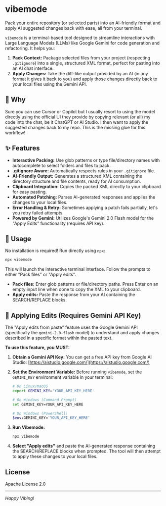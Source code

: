 # vibemode

Pack your entire repository (or selected parts) into an AI-friendly format and apply AI suggested changes back with ease, all from your terminal.

`vibemode` is a terminal-based tool designed to streamline interactions with Large Language Models (LLMs) like Google Gemini for code generation and refactoring. It helps you:

1.  **Pack Context:** Package selected files from your project (respecting `.gitignore`) into a single, structured XML format, perfect for pasting into an AI chat interface.
2.  **Apply Changes:** Take the diff-like output provided by an AI (in any format it gives it back to you) and apply those changes directly back to your local files using the Gemini API.

## 🤔 Why

Sure you can use Cursor or Copilot but I usually resort to using the model directly using the official UI they provide by copying relevant (or all) my code into the chat, be it ChatGPT or AI Studio. 
I then want to apply the suggested changes back to my repo. This is the missing glue for this workflow!

## ✨ Features

*   **Interactive Packing:** Use glob patterns or type file/directory names with autocomplete to select folders and files to pack.
*   **.gitignore Aware:** Automatically respects rules in your `.gitignore` file.
*   **AI-Friendly Output:** Generates a structured XML containing the directory structure and file contents, ready for AI consumption.
*   **Clipboard Integration:** Copies the packed XML directly to your clipboard for easy pasting.
*   **Automated Patching:** Parses AI-generated responses and applies the changes to your local files.
*   **Error Handling & Retry:** Sometimes applying a patch fails partially, let's you retry failed attempts.
*   **Powered by Gemini:** Utilizes Google's Gemini 2.0 Flash model for the "Apply Edits" functionality (requires API key).

## 🚀 Usage

No installation is required! Run directly using `npx`:

```bash
npx vibemode
```

This will launch the interactive terminal interface. Follow the prompts to either "Pack files" or "Apply edits".

*   **Pack files:** Enter glob patterns or file/directory paths. Press Enter on an empty input line when done to copy the XML to your clipboard.
*   **Apply edits:** Paste the response from your AI containing the SEARCH/REPLACE blocks.

## 🔧 Applying Edits (Requires Gemini API Key)

The "Apply edits from paste" feature uses the Google Gemini API (specifically the `gemini-2.0-flash` model) to understand and apply changes described in a specific format within the pasted text.

**To use this feature, you MUST:**

1.  **Obtain a Gemini API Key:** You can get a free API key from Google AI Studio: [https://aistudio.google.com/](https://aistudio.google.com/)
2.  **Set the Environment Variable:** Before running `vibemode`, set the `GEMINI_KEY` environment variable in your terminal:

    ```bash
    # On Linux/macOS
    export GEMINI_KEY='YOUR_API_KEY_HERE'

    # On Windows (Command Prompt)
    set GEMINI_KEY=YOUR_API_KEY_HERE

    # On Windows (PowerShell)
    $env:GEMINI_KEY='YOUR_API_KEY_HERE'
    ```
3.  **Run Vibemode:**
    ```bash
    npx vibemode
    ```
4.  **Select "Apply edits"** and paste the AI-generated response containing the SEARCH/REPLACE blocks when prompted. The tool will then attempt to apply these changes to your local files.

## License

Apache License 2.0

---

*Happy Vibing!*
